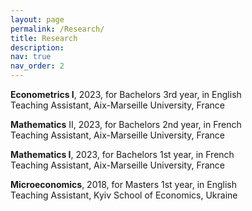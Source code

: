 ```yaml
---
layout: page
permalink: /Research/
title: Research
description:
nav: true
nav_order: 2
---
```


<b>Econometrics I</b>, 2023, for Bachelors 3rd year, in English<br>
Teaching Assistant, Aix-Marseille University, France

<b>Mathematics</b> II, 2023, for Bachelors 2nd year, in French<br>
Teaching Assistant, Aix-Marseille University, France

<b>Mathematics I</b>, 2023, for Bachelors 1st year, in French<br>
Teaching Assistant, Aix-Marseille University, France

<b>Microeconomics</b>, 2018, for Masters 1st year, in English<br>
Teaching Assistant, Kyiv School of Economics, Ukraine
